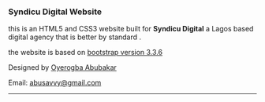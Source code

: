 ### Syndicu Digital Website

this is an HTML5 and CSS3 website built for **Syndicu Digital** a Lagos based digital agency
that is better by standard .

the website is based on [bootstrap version 3.3.6](http://getbootstrap.com/)

Designed by [Oyerogba Abubakar](https://about.me/abusavvy)

Email: abusavvy@gmail.com

----




